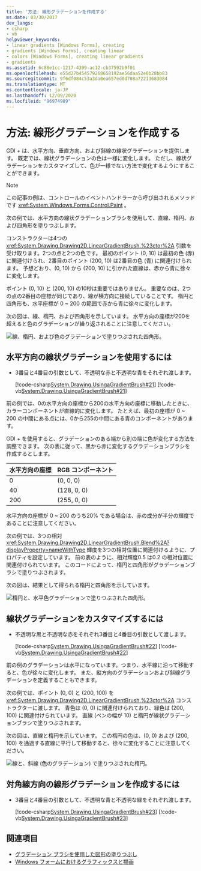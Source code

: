 ```yaml
---
title: '方法: 線形グラデーションを作成する'
ms.date: 03/30/2017
dev_langs:
- csharp
- vb
helpviewer_keywords:
- linear gradients [Windows Forms], creating
- gradients [Windows Forms], creating linear
- colors [Windows Forms], creating linear gradients
- gradients
ms.assetid: 6c88e1cc-1217-4399-ac12-cb37592b9f01
ms.openlocfilehash: e55d27b454579268658192ae56daa52e0b28bb83
ms.sourcegitcommit: 9f6df084c53a3da0ea657ed0d708a72213683084
ms.translationtype: MT
ms.contentlocale: ja-JP
ms.lasthandoff: 12/09/2020
ms.locfileid: "96974989"
---
```

# <a name="how-to-create-a-linear-gradient"></a>方法: 線形グラデーションを作成する
GDI + は、水平方向、垂直方向、および斜線の線状グラデーションを提供します。 既定では、線状グラデーションの色は一様に変化します。 ただし、線状グラデーションをカスタマイズして、色が一様でない方法で変化するようにすることができます。  

> [!NOTE]
> この記事の例は、コントロールのイベントハンドラーから呼び出されるメソッドです <xref:System.Windows.Forms.Control.Paint> 。  

次の例では、水平方向の線状グラデーションブラシを使用して、直線、楕円、および四角形を塗りつぶします。  
  
コンストラクターは4つの <xref:System.Drawing.Drawing2D.LinearGradientBrush.%23ctor%2A> 引数を受け取ります。2つの点と2つの色です。 最初のポイント (0, 10) は最初の色 (赤) に関連付けられ、2番目のポイント (200, 10) は2番目の色 (青) に関連付けられます。 予想どおり、(0, 10) から (200, 10) に引かれた直線は、赤から青に徐々に変化します。  
  
 ポイント (0, 10) と (200, 10) の10秒は重要ではありません。 重要なのは、2つの点の2番目の座標が同じであり、線が横方向に接続していることです。 楕円と四角形も、水平座標が 0 ~ 200 の範囲で赤から青に徐々に変化します。  
  
 次の図は、線、楕円、および四角形を示しています。 水平方向の座標が200を超えると色のグラデーションが繰り返されることに注意してください。  
  
 ![線、楕円、および色のグラデーションで塗りつぶされた四角形。](./media/how-to-create-a-linear-gradient/gradient-line-ellipse-rectangle.png)  
  
## <a name="to-use-horizontal-linear-gradients"></a>水平方向の線状グラデーションを使用するには  
  
- 3番目と4番目の引数として、不透明な赤と不透明な青をそれぞれ渡します。  
  
     [!code-csharp[System.Drawing.UsingaGradientBrush#21](~/samples/snippets/csharp/VS_Snippets_Winforms/System.Drawing.UsingaGradientBrush/CS/Class1.cs#21)]
     [!code-vb[System.Drawing.UsingaGradientBrush#21](~/samples/snippets/visualbasic/VS_Snippets_Winforms/System.Drawing.UsingaGradientBrush/VB/Class1.vb#21)]  
  
 前の例では、0の水平方向の座標から200の水平方向の座標に移動したときに、カラーコンポーネントが直線的に変化します。 たとえば、最初の座標が 0 ~ 200 の中間にある点には、0から255の中間にある青のコンポーネントがあります。  
  
 GDI + を使用すると、グラデーションのある端から別の端に色が変化する方法を調整できます。 次の表に従って、黒から赤に変化するグラデーションブラシを作成するとします。  
  
|水平方向の座標|RGB コンポーネント|  
|---------------------------|--------------------|  
|0|(0, 0, 0)|  
|40|(128, 0, 0)|  
|200|(255, 0, 0)|  
  
 水平方向の座標が 0 ~ 200 のうち20% である場合は、赤の成分が半分の輝度であることに注意してください。  
  
 次の例では、3つの相対 <xref:System.Drawing.Drawing2D.LinearGradientBrush.Blend%2A?displayProperty=nameWithType> 輝度を3つの相対位置に関連付けるように、プロパティを設定しています。 前の表のように、相対輝度0.5 は0.2 の相対位置に関連付けられています。 このコードによって、楕円と四角形がグラデーションブラシで塗りつぶされます。  
  
 次の図は、結果として得られる楕円と四角形を示しています。  
  
 ![楕円と、水平色グラデーションで塗りつぶされた四角形。](./media/how-to-create-a-linear-gradient/gradient-ellipse-rectangle.png)  

## <a name="to-customize-linear-gradients"></a>線状グラデーションをカスタマイズするには  
  
- 不透明な黒と不透明な赤をそれぞれ3番目と4番目の引数として渡します。  
  
     [!code-csharp[System.Drawing.UsingaGradientBrush#22](~/samples/snippets/csharp/VS_Snippets_Winforms/System.Drawing.UsingaGradientBrush/CS/Class1.cs#22)]
     [!code-vb[System.Drawing.UsingaGradientBrush#22](~/samples/snippets/visualbasic/VS_Snippets_Winforms/System.Drawing.UsingaGradientBrush/VB/Class1.vb#22)]  
  
 前の例のグラデーションは水平になっています。つまり、水平線に沿って移動すると、色が徐々に変化します。 また、縦方向のグラデーションおよび斜線グラデーションを定義することもできます。  
  
 次の例では、ポイント (0, 0) と (200, 100) を <xref:System.Drawing.Drawing2D.LinearGradientBrush.%23ctor%2A> コンストラクターに渡します。 青色は (0, 0) に関連付けられており、緑色は (200, 100) に関連付けられています。 直線 (ペンの幅が 10) と楕円が線状グラデーションブラシで塗りつぶされます。  
  
 次の図は、直線と楕円を示しています。 この楕円の色は、(0, 0) および (200, 100) を通過する直線に平行して移動すると、徐々に変化することに注意してください。  
  
 ![線と、斜線 (色のグラデーション) で塗りつぶされた楕円。](./media/how-to-create-a-linear-gradient/gradient-line-ellipse.png)  
  
## <a name="to-create-diagonal-linear-gradients"></a>対角線方向の線形グラデーションを作成するには  
  
- 3番目と4番目の引数として、不透明な青と不透明な緑をそれぞれ渡します。  
  
     [!code-csharp[System.Drawing.UsingaGradientBrush#23](~/samples/snippets/csharp/VS_Snippets_Winforms/System.Drawing.UsingaGradientBrush/CS/Class1.cs#23)]
     [!code-vb[System.Drawing.UsingaGradientBrush#23](~/samples/snippets/visualbasic/VS_Snippets_Winforms/System.Drawing.UsingaGradientBrush/VB/Class1.vb#23)]  
  
## <a name="see-also"></a>関連項目

- [グラデーション ブラシを使用した図形の塗りつぶし](using-a-gradient-brush-to-fill-shapes.md)
- [Windows フォームにおけるグラフィックスと描画](graphics-and-drawing-in-windows-forms.md)
